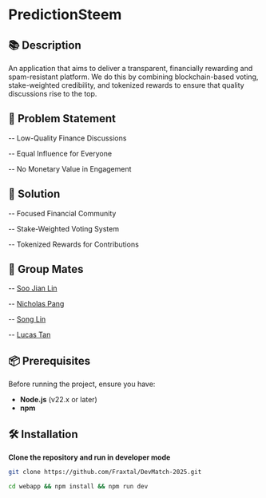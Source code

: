 # PredictionSteem

## 📚 Description

An application that aims to deliver a transparent, financially rewarding and spam-resistant platform. We do this by combining blockchain-based voting, stake-weighted credibility, and tokenized rewards to ensure that quality discussions rise to the top.


## 🚀 Problem Statement

-- Low-Quality Finance Discussions

-- Equal Influence for Everyone

-- No Monetary Value in Engagement


## 🚀 Solution

-- Focused Financial Community

-- Stake-Weighted Voting System

-- Tokenized Rewards for Contributions

## 🚀 Group Mates

-- [Soo Jian Lin](https://github.com/Jens0343)

-- [Nicholas Pang](https://github.com/Fraxtal)

-- [Song Lin](https://github.com/LEE-72)

-- [Lucas Tan](https://github.com/talucas1220)


## 📦 Prerequisites

Before running the project, ensure you have:

- **Node.js** (v22.x or later)
- **npm** 

## 🛠️ Installation

**Clone the repository and run in developer mode**
   ```sh
   git clone https://github.com/Fraxtal/DevMatch-2025.git

   cd webapp && npm install && npm run dev



